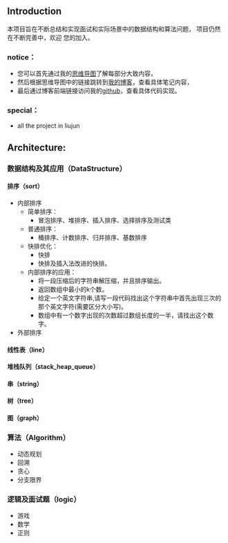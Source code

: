 ## Introduction
本项目旨在不断总结和实现面试和实际场景中的数据结构和算法问题，
项目仍然在不断完善中，欢迎 您的加入。

### notice：
+ 您可以首先通过我的[思维导图](https://www.processon.com/mindmap/5cbb5fcae4b09b16ffc06360)了解每部分大致内容，
+ 然后根据思维导图中的链接跳转到[我的博客](https://blog.csdn.net/ljfirst)，查看具体笔记内容，
+ 最后通过博客前端链接访问我的[github](https://github.com/ljfirst/Algorithm)，查看具体代码实现。

### special：
+ all the project in liujun

## Architecture:
### 数据结构及其应用（DataStructure）
#### 排序（sort）
  + 内部排序
    + 简单排序：
      + 冒泡排序、堆排序、插入排序、选择排序及测试类
    + 普通排序：
      + 桶排序、计数排序、归并排序、基数排序
    + 快排优化：
      + 快排
      + 快排及插入法改进的快排。
    + 内部排序的应用：
      + 将一段压缩后的字符串解压缩，并且排序输出。
      + 返回数组中最小的k个数。
      + 给定一个英文字符串,请写一段代码找出这个字符串中首先出现三次的那个英文字符(需要区分大小写)。
      + 数组中有一个数字出现的次数超过数组长度的一半，请找出这个数字。
  + 外部排序
#### 线性表（line）
#### 堆栈队列（stack_heap_queue）
#### 串（string）
#### 树（tree）		
#### 图（graph）
### 算法（Algorithm）
  + 动态规划
  + 回溯
  + 贪心
  + 分支限界
### 逻辑及面试题（logic）
  + 游戏
  + 数学
  + 正则

